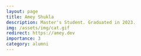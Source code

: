 ```yaml
---
layout: page
title: Amey Shukla
description: Master's Student. Graduated in 2023.
img: /assets/img/cat.gif
redirect: https://amey.dev
importance: 3
category: alumni
---
```

